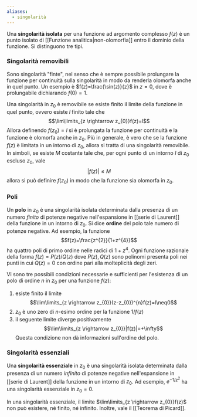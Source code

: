 ```yaml
---
aliases:
  - singolarità
---
```

Una **singolarità isolata** per una funzione ad argomento complesso $f(z)$ è un punto isolato di [[Funzione analitica|non-olomorfia]] entro il dominio della funzione. Si distinguono tre tipi.
### Singolarità removibili
Sono singolarità "finte", nel senso che è sempre possibile prolungare la funzione per continuità sulla singolarità in modo da renderla olomorfa anche in quel punto. Un esempio è $f(z)=\frac{\sin(z)}{z}$ in $z=0$, dove è prolungabile dichiarando $f(0)=1$.

Una singolarità in $z_{0}$ è removibile se esiste finito il limite della funzione in quel punto, ovvero esiste $l$ finito tale che
$$\lim\limits_{z \rightarrow z_{0}}f(z)=l$$
Allora definendo $f(z_{0})=l$ si è prolungata la funzione per continuità e la funzione è olomorfa anche in $z_{0}$. Più in generale, è vero che se la funzione $f(z)$ è limitata in un intorno di $z_{0}$, allora si tratta di una singolarità removibile. In simboli, se esiste $M$ costante tale che, per ogni punto di un intorno $I$ di $z_{0}$ escluso $z_{0}$, vale
$$|f(z)|\leq M$$
allora si può definire $f(z_{0})$ in modo che la funzione sia olomorfa in $z_{0}$.
### Poli
Un **polo** in $z_{0}$ è una singolarità isolata determinata dalla presenza di un numero *finito* di potenze negative nell'espansione in [[serie di Laurent]] della funzione in un intorno di $z_{0}$. Si dice **ordine** del polo tale numero di potenze negative. Ad esempio,  la funzione
$$f(z)=\frac{z^{2}}{1+z^{4}}$$
ha quattro poli di primo ordine nelle radici di $1+z^{4}$. Ogni funzione razionale della forma $f(z)=P(z)/Q(z)$ dove $P(z),Q(z)$ sono polinomi presenta poli nei punti in cui $Q(z)=0$ con ordine pari alla molteplicità degli zeri.

Vi sono tre possibili condizioni necessarie e sufficienti per l'esistenza di un polo di ordine $n$ in $z_{0}$ per una funzione $f(z)$:
1. esiste finito il limite
$$\lim\limits_{z \rightarrow z_{0}}(z-z_{0})^{n}f(z)=l\neq0$$
2. $z_{0}$ è uno zero di $n$-esimo ordine per la funzione $1/f(z)$
3. il seguente limite diverge positivamente $$\lim\limits_{z \rightarrow z_{0}}|f(z)|=+\infty$$ Questa condizione non dà informazioni sull'ordine del polo.
### Singolarità essenziali
Una **singolarità essenziale** in $z_{0}$ è una singolarità isolata determinata dalla presenza di un numero *infinito* di potenze negative nell'espansione in [[serie di Laurent]] della funzione in un intorno di $z_{0}$. Ad esempio, $e^{-1/z^{2}}$ ha una singolarità essenziale in $z_{0}=0$.

In una singolarità essenziale, il limite $\lim\limits_{z \rightarrow z_{0}}f(z)$ non può esistere, né finito, né infinito. Inoltre, vale il [[Teorema di Picard]].